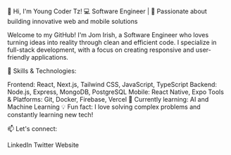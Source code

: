 👋 Hi, I'm Young Coder Tz!
💻 Software Engineer | 🚀 Passionate about building innovative web and mobile solutions

Welcome to my GitHub! I'm Jom Irish, a Software Engineer who loves turning ideas into reality through clean and efficient code. I specialize in full-stack development, with a focus on creating responsive and user-friendly applications.

🔧 Skills & Technologies:

Frontend: React, Next.js, Tailwind CSS, JavaScript, TypeScript
Backend: Node.js, Express, MongoDB, PostgreSQL
Mobile: React Native, Expo
Tools & Platforms: Git, Docker, Firebase, Vercel
🌱 Currently learning: AI and Machine Learning
💡 Fun fact: I love solving complex problems and constantly learning new tech!

📫 Let's connect:

LinkedIn
Twitter
Website
